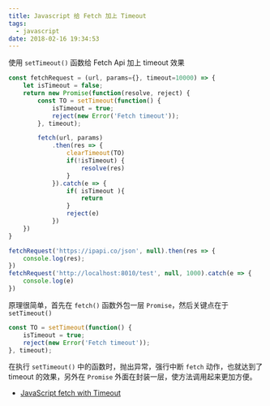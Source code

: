 ```yaml
---
title: Javascript 给 Fetch 加上 Timeout
tags:
  - javascript
date: 2018-02-16 19:34:53
---
```



使用 `setTimeout()` 函数给 Fetch Api 加上 timeout 效果
<!-- more -->
```javascript
const fetchRequest = (url, params={}, timeout=10000) => {
    let isTimeout = false;
    return new Promise(function(resolve, reject) {
        const TO = setTimeout(function() {
            isTimeout = true;
            reject(new Error('Fetch timeout'));
        }, timeout);

        fetch(url, params)
            .then(res => {
                clearTimeout(TO)
                if(!isTimeout) {
                    resolve(res)
                }
            }).catch(e => {
                if( isTimeout ){
                    return
                }
                reject(e)
            })
    })
}

fetchRequest('https://ipapi.co/json', null).then(res => {
    console.log(res);
})
fetchRequest('http://localhost:8010/test', null, 1000).catch(e => {
    console.log(e)
})
```
原理很简单，首先在 `fetch()` 函数外包一层 `Promise`，然后关键点在于 `setTimeout()`
```javascript
const TO = setTimeout(function() {
    isTimeout = true;
    reject(new Error('Fetch timeout'));
}, timeout);
```
在执行 `setTimeout()` 中的函数时，抛出异常，强行中断 `fetch` 动作，也就达到了 timeout 的效果，另外在 `Promise` 外面在封装一层，使方法调用起来更加方便。

- [JavaScript fetch with Timeout](https://davidwalsh.name/fetch-timeout)
